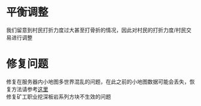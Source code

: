 # 平衡调整
我们留意到村民打折力度过大甚至打骨折的情况，因此对村民的打折力度/村民交易进行调整
# 修复问题
修复在服务器内小地图多世界混乱的问题，在此之前的小地图数据可能会丢失，恢复方法请参考[这里](/docs/服务器问题/修复小地图数据丢失的问题.md)  
修复矿工职业挖深板岩系列方块不生效的问题
